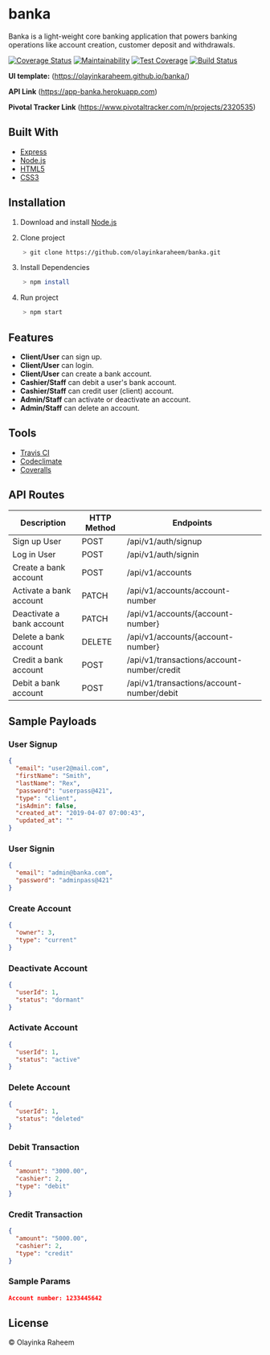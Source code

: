 # banka

Banka is a light-weight core banking application that powers banking operations like account creation, customer deposit and withdrawals.

[![Coverage Status](https://coveralls.io/repos/github/olayinkaraheem/banka/badge.svg?branch=develop)](https://coveralls.io/github/olayinkaraheem/banka?branch=develop) [![Maintainability](https://api.codeclimate.com/v1/badges/8839f1b0d014ba8c6bd8/maintainability)](https://codeclimate.com/github/olayinkaraheem/banka/maintainability) [![Test Coverage](https://api.codeclimate.com/v1/badges/8839f1b0d014ba8c6bd8/test_coverage)](https://codeclimate.com/github/olayinkaraheem/banka/test_coverage) [![Build Status](https://travis-ci.org/olayinkaraheem/banka.svg?branch=develop)](https://travis-ci.org/olayinkaraheem/banka)

**UI template:** (https://olayinkaraheem.github.io/banka/)

**API Link** (https://app-banka.herokuapp.com)

**Pivotal Tracker Link** (https://www.pivotaltracker.com/n/projects/2320535)

## Built With

- [Express](https://expressjs.com)
- [Node.js](https://nodejs.org/en/)
- [HTML5]()
- [CSS3]()

## Installation

1. Download and install [Node.js](https://nodejs.org/en/)

1. Clone project

```bash
    > git clone https://github.com/olayinkaraheem/banka.git
```

3. Install Dependencies

```bash
    > npm install
```

4. Run project

```bash
    > npm start
```

## Features

- **Client/User** can sign up.
- **Client/User** can login.
- **Client/User** can create a bank account.
- **Cashier/Staff** can debit a user's bank account.
- **Cashier/Staff** can credit user (client) account.
- **Admin/Staff** can activate or deactivate an account.
- **Admin/Staff** can delete an account.

## Tools

- [Travis CI](https://travis-ci.org)
- [Codeclimate](https://codeclimate.com)
- [Coveralls](https://coveralls.io)

## API Routes

| Description               | HTTP Method | Endpoints                                  |
| ------------------------- | ----------- | ------------------------------------------ |
| Sign up User              | POST        | /api/v1/auth/signup                        |
| Log in User               | POST        | /api/v1/auth/signin                        |
| Create a bank account     | POST        | /api/v1/accounts                           |
| Activate a bank account   | PATCH       | /api/v1/accounts/account-number            |
| Deactivate a bank account | PATCH       | /api/v1/accounts/{account-number}          |
| Delete a bank account     | DELETE      | /api/v1/accounts/{account-number}          |
| Credit a bank account     | POST        | /api/v1/transactions/account-number/credit |
| Debit a bank account      | POST        | /api/v1/transactions/account-number/debit  |

## Sample Payloads

### User Signup

```json
{
  "email": "user2@mail.com",
  "firstName": "Smith",
  "lastName": "Rex",
  "password": "userpass@421",
  "type": "client",
  "isAdmin": false,
  "created_at": "2019-04-07 07:00:43",
  "updated_at": ""
}
```

### User Signin

```json
{
  "email": "admin@banka.com",
  "password": "adminpass@421"
}
```

### Create Account

```json
{
  "owner": 3,
  "type": "current"
}
```

### Deactivate Account

```json
{
  "userId": 1,
  "status": "dormant"
}
```

### Activate Account

```json
{
  "userId": 1,
  "status": "active"
}
```

### Delete Account

```json
{
  "userId": 1,
  "status": "deleted"
}
```

### Debit Transaction

```json
{
  "amount": "3000.00",
  "cashier": 2,
  "type": "debit"
}
```

### Credit Transaction

```json
{
  "amount": "5000.00",
  "cashier": 2,
  "type": "credit"
}
```

### Sample Params

```json
Account number: 1233445642
```

## License

&copy; Olayinka Raheem
